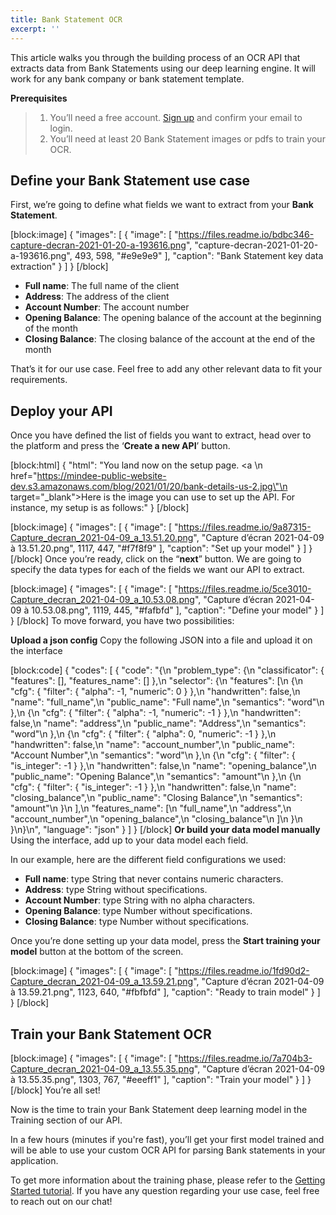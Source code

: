```yaml
---
title: Bank Statement OCR
excerpt: ''
---
```

This article walks you through the building process of an OCR API that extracts data from Bank Statements using our deep learning engine. It will work for any bank company or bank statement template. 

**Prerequisites**
> 1. You’ll need a free account. [Sign up](https://platform.mindee.com/signup) and confirm your email to login.
> 2. You’ll need at least 20 Bank Statement images or pdfs to train your OCR.

## Define your Bank Statement use case
 

First, we’re going to define what fields we want to extract from your **Bank Statement**. 


[block:image]
{
  "images": [
    {
      "image": [
        "https://files.readme.io/bdbc346-capture-decran-2021-01-20-a-193616.png",
        "capture-decran-2021-01-20-a-193616.png",
        493,
        598,
        "#e9e9e9"
      ],
      "caption": "Bank Statement key data extraction"
    }
  ]
}
[/block]
  * **Full name**: The full name of the client 
  *  **Address**: The address of the client  
  *  **Account Number**: The account number 
  *  **Opening Balance**: The opening balance of the account at the beginning of the month 
  *  **Closing Balance**: The closing balance of the account at the end of the month
 

 

That’s it for our use case. Feel free to add any other relevant data to fit your requirements.

 

 

## Deploy your API
 

Once you have defined the list of fields you want to extract, head over to the platform and press the ‘**Create a new API**’ button.


[block:html]
{
  "html": "You land now on the setup page. <a \n   href=\"https://mindee-public-website-dev.s3.amazonaws.com/blog/2021/01/20/bank-details-us-2.jpg\"\n   target=\"_blank\">Here is the image</a> you can use to set up the API. For instance, my setup is as follows:"
}
[/block]

[block:image]
{
  "images": [
    {
      "image": [
        "https://files.readme.io/9a87315-Capture_decran_2021-04-09_a_13.51.20.png",
        "Capture d’écran 2021-04-09 à 13.51.20.png",
        1117,
        447,
        "#f7f8f9"
      ],
      "caption": "Set up your model"
    }
  ]
}
[/block]
Once you’re ready, click on the “**next**” button. We are going to specify the data types for each of the fields we want our API to extract.


[block:image]
{
  "images": [
    {
      "image": [
        "https://files.readme.io/5ce3010-Capture_decran_2021-04-09_a_10.53.08.png",
        "Capture d’écran 2021-04-09 à 10.53.08.png",
        1119,
        445,
        "#fafbfd"
      ],
      "caption": "Define your model"
    }
  ]
}
[/block]
To move forward, you have two possibilities:

**Upload a json config**
Copy the following JSON into a file and upload it on the interface


[block:code]
{
  "codes": [
    {
      "code": "{\n  \"problem_type\": {\n    \"classificator\": { \"features\": [], \"features_name\": [] },\n    \"selector\": {\n      \"features\": [\n        {\n          \"cfg\": { \"filter\": { \"alpha\": -1, \"numeric\": 0 } },\n          \"handwritten\": false,\n          \"name\": \"full_name\",\n          \"public_name\": \"Full name\",\n          \"semantics\": \"word\"\n        },\n        {\n          \"cfg\": { \"filter\": { \"alpha\": -1, \"numeric\": -1 } },\n          \"handwritten\": false,\n          \"name\": \"address\",\n          \"public_name\": \"Address\",\n          \"semantics\": \"word\"\n        },\n        {\n          \"cfg\": { \"filter\": { \"alpha\": 0, \"numeric\": -1 } },\n          \"handwritten\": false,\n          \"name\": \"account_number\",\n          \"public_name\": \"Account Number\",\n          \"semantics\": \"word\"\n        },\n        {\n          \"cfg\": { \"filter\": { \"is_integer\": -1 } },\n          \"handwritten\": false,\n          \"name\": \"opening_balance\",\n          \"public_name\": \"Opening Balance\",\n          \"semantics\": \"amount\"\n        },\n        {\n          \"cfg\": { \"filter\": { \"is_integer\": -1 } },\n          \"handwritten\": false,\n          \"name\": \"closing_balance\",\n          \"public_name\": \"Closing Balance\",\n          \"semantics\": \"amount\"\n        }\n      ],\n      \"features_name\": [\n        \"full_name\",\n        \"address\",\n        \"account_number\",\n        \"opening_balance\",\n        \"closing_balance\"\n      ]\n    }\n  }\n}\n",
      "language": "json"
    }
  ]
}
[/block]
**Or build your data model manually**
Using the interface, add up to your data model each field.

In our example, here are the different field configurations we used:

  * **Full name**: type String that never contains numeric characters.
  * **Address**: type String without specifications. 
  * **Account Number**: type String with no alpha characters.
  * **Opening Balance**: type Number without specifications. 
  * **Closing Balance**: type Number without specifications. 

 

Once you’re done setting up your data model, press the **Start training your model** button at the bottom of the screen.

 

[block:image]
{
  "images": [
    {
      "image": [
        "https://files.readme.io/1fd90d2-Capture_decran_2021-04-09_a_13.59.21.png",
        "Capture d’écran 2021-04-09 à 13.59.21.png",
        1123,
        640,
        "#fbfbfd"
      ],
      "caption": "Ready to train model"
    }
  ]
}
[/block]
 
 
## Train your Bank Statement OCR
 

 


 

 
[block:image]
{
  "images": [
    {
      "image": [
        "https://files.readme.io/7a704b3-Capture_decran_2021-04-09_a_13.55.35.png",
        "Capture d’écran 2021-04-09 à 13.55.35.png",
        1303,
        767,
        "#eeeff1"
      ],
      "caption": "Train your model"
    }
  ]
}
[/block]
You’re all set! 

 

Now is the time to train your Bank Statement deep learning model in the Training section of our API. 

 

In a few hours (minutes if you're fast), you’ll get your first model trained and will be able to use your custom OCR API for parsing Bank statements in your application.


To get more information about the training phase, please refer to the  [Getting Started tutorial](doc:build-your-first-document-parsing-api). If you have any question regarding your use case, feel free to reach out on our chat!